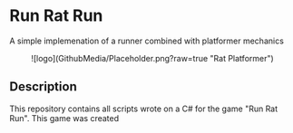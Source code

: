 # Run Rat Run

A simple implemenation of a runner combined with platformer mechanics

<p align="center">
  ![logo](GithubMedia/Placeholder.png?raw=true "Rat Platformer")
</p>

## Description

This repository contains all scripts wrote on a C# for the game "Run Rat Run". This game was created

